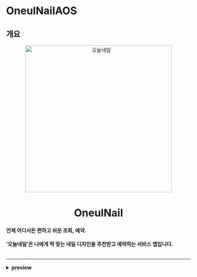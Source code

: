 # OneulNailAOS

## 개요
<p align="middle" >
  
  <img width="400" alt="오늘네일" src="https://github.com/OneulNail/OneulNailAOS/assets/70755285/dfb15dda-450e-4493-b29e-5f79a098fb6c">
</p>


<h1 align="middle">
OneulNail
</h1>


<h4 align="left">
언제 어디서든 편하고 쉬운 조회, 예약.<br/><br/>
‘오늘네일’은 나에게 딱 맞는 네일 디자인을 추천받고 예약하는 서비스 앱입니다. <br/><br/>

<hr>

<details align="left">
<summary>preview</summary>
<div markdown="1">
<br/><br/>
  
<div align="left">
  1. 로그인<br/><br/>

  
   <img src="https://github.com/OneulNail/OneulNailAOS/assets/70755285/d53b0dbe-ad34-4d38-84a4-0b91bfcff8a7" width="200">
</div>

   
<div align = "left">
2. 홈화면<br/><br/>


<img src="https://github.com/OneulNail/OneulNailAOS/assets/70755285/51771697-b702-4697-b4a1-380166e67ac3" width="200">
</div>


<div align="left">
  3. 게시글<br/><br/>


<img src="https://github.com/OneulNail/OneulNailAOS/assets/70755285/97ea52b9-ee21-408b-8546-eb0f657aa879" width="200"><br/><br/>
</div>



<div align="left">
  4. 예약<br/><br/>


<img src="https://github.com/OneulNail/OneulNailAOS/assets/70755285/b39887ff-f2a2-43b4-93ea-9c434654470a" width="200"> <img src="https://github.com/OneulNail/OneulNailAOS/assets/70755285/4f0c7d89-776b-4847-946a-d06453dc4ed6" width="200">
</div>


</div>
</details>



